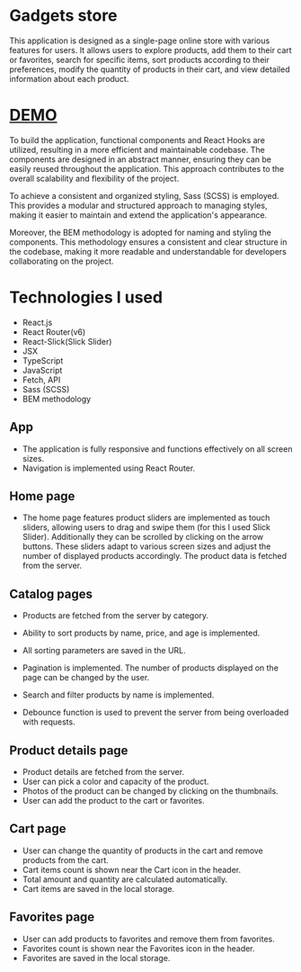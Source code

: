 # Gadgets store

This application is designed as a single-page online store with various features for users. It allows users to explore products, add them to their cart or favorites, search for specific items, sort products according to their preferences, modify the quantity of products in their cart, and view detailed information about each product.

# [DEMO](https://anastasiya145.github.io/online-gadgets-catalog/)

To build the application, functional components and React Hooks are utilized, resulting in a more efficient and maintainable codebase. The components are designed in an abstract manner, ensuring they can be easily reused throughout the application. This approach contributes to the overall scalability and flexibility of the project.

To achieve a consistent and organized styling, Sass (SCSS) is employed. This provides a modular and structured approach to managing styles, making it easier to maintain and extend the application's appearance.

Moreover, the BEM methodology is adopted for naming and styling the components. This methodology ensures a consistent and clear structure in the codebase, making it more readable and understandable for developers collaborating on the project.

# Technologies I used

- React.js
- React Router(v6)
- React-Slick(Slick Slider)
- JSX
- TypeScript
- JavaScript
- Fetch, API
- Sass (SCSS)
- BEM methodology

## App

- The application is fully responsive and functions effectively on all screen sizes.
- Navigation is implemented using React Router.

## Home page

- The home page features product sliders are implemented as touch sliders, allowing users to drag and swipe them (for this I used Slick Slider). Additionally they can be scrolled by clicking on the arrow buttons. These sliders adapt to various screen sizes and adjust the number of displayed products accordingly. The product data is fetched from the server.

## Catalog pages

- Products are fetched from the server by category.
- Ability to sort products by name, price, and age is implemented.
- All sorting parameters are saved in the URL.

- Pagination is implemented. The number of products displayed on the page can be changed by the user.
- Search and filter products by name is implemented.
- Debounce function is used to prevent the server from being overloaded with requests.

## Product details page

- Product details are fetched from the server.
- User can pick a color and capacity of the product.
- Photos of the product can be changed by clicking on the thumbnails.
- User can add the product to the cart or favorites.

## Cart page

- User can change the quantity of products in the cart and remove products from the cart.
- Cart items count is shown near the Cart icon in the header.
- Total amount and quantity are calculated automatically.
- Cart items are saved in the local storage.

## Favorites page

- User can add products to favorites and remove them from favorites.
- Favorites count is shown near the Favorites icon in the header.
- Favorites are saved in the local storage.
